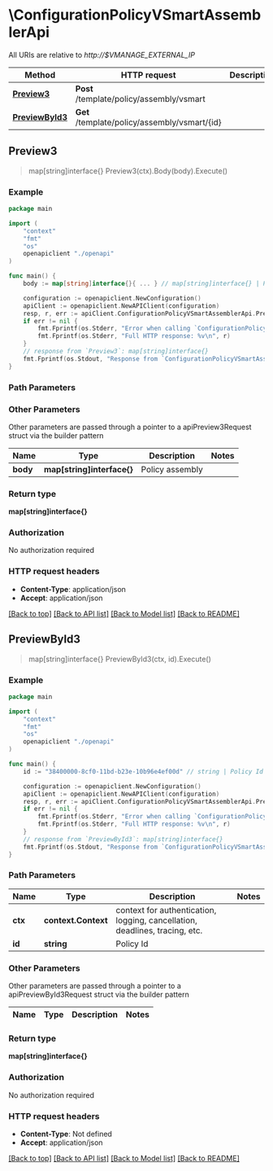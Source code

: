 # \ConfigurationPolicyVSmartAssemblerApi

All URIs are relative to *http://$VMANAGE_EXTERNAL_IP*

Method | HTTP request | Description
------------- | ------------- | -------------
[**Preview3**](ConfigurationPolicyVSmartAssemblerApi.md#Preview3) | **Post** /template/policy/assembly/vsmart | 
[**PreviewById3**](ConfigurationPolicyVSmartAssemblerApi.md#PreviewById3) | **Get** /template/policy/assembly/vsmart/{id} | 



## Preview3

> map[string]interface{} Preview3(ctx).Body(body).Execute()





### Example

```go
package main

import (
    "context"
    "fmt"
    "os"
    openapiclient "./openapi"
)

func main() {
    body := map[string]interface{}{ ... } // map[string]interface{} | Policy assembly (optional)

    configuration := openapiclient.NewConfiguration()
    apiClient := openapiclient.NewAPIClient(configuration)
    resp, r, err := apiClient.ConfigurationPolicyVSmartAssemblerApi.Preview3(context.Background()).Body(body).Execute()
    if err != nil {
        fmt.Fprintf(os.Stderr, "Error when calling `ConfigurationPolicyVSmartAssemblerApi.Preview3``: %v\n", err)
        fmt.Fprintf(os.Stderr, "Full HTTP response: %v\n", r)
    }
    // response from `Preview3`: map[string]interface{}
    fmt.Fprintf(os.Stdout, "Response from `ConfigurationPolicyVSmartAssemblerApi.Preview3`: %v\n", resp)
}
```

### Path Parameters



### Other Parameters

Other parameters are passed through a pointer to a apiPreview3Request struct via the builder pattern


Name | Type | Description  | Notes
------------- | ------------- | ------------- | -------------
 **body** | **map[string]interface{}** | Policy assembly | 

### Return type

**map[string]interface{}**

### Authorization

No authorization required

### HTTP request headers

- **Content-Type**: application/json
- **Accept**: application/json

[[Back to top]](#) [[Back to API list]](../README.md#documentation-for-api-endpoints)
[[Back to Model list]](../README.md#documentation-for-models)
[[Back to README]](../README.md)


## PreviewById3

> map[string]interface{} PreviewById3(ctx, id).Execute()





### Example

```go
package main

import (
    "context"
    "fmt"
    "os"
    openapiclient "./openapi"
)

func main() {
    id := "38400000-8cf0-11bd-b23e-10b96e4ef00d" // string | Policy Id

    configuration := openapiclient.NewConfiguration()
    apiClient := openapiclient.NewAPIClient(configuration)
    resp, r, err := apiClient.ConfigurationPolicyVSmartAssemblerApi.PreviewById3(context.Background(), id).Execute()
    if err != nil {
        fmt.Fprintf(os.Stderr, "Error when calling `ConfigurationPolicyVSmartAssemblerApi.PreviewById3``: %v\n", err)
        fmt.Fprintf(os.Stderr, "Full HTTP response: %v\n", r)
    }
    // response from `PreviewById3`: map[string]interface{}
    fmt.Fprintf(os.Stdout, "Response from `ConfigurationPolicyVSmartAssemblerApi.PreviewById3`: %v\n", resp)
}
```

### Path Parameters


Name | Type | Description  | Notes
------------- | ------------- | ------------- | -------------
**ctx** | **context.Context** | context for authentication, logging, cancellation, deadlines, tracing, etc.
**id** | **string** | Policy Id | 

### Other Parameters

Other parameters are passed through a pointer to a apiPreviewById3Request struct via the builder pattern


Name | Type | Description  | Notes
------------- | ------------- | ------------- | -------------


### Return type

**map[string]interface{}**

### Authorization

No authorization required

### HTTP request headers

- **Content-Type**: Not defined
- **Accept**: application/json

[[Back to top]](#) [[Back to API list]](../README.md#documentation-for-api-endpoints)
[[Back to Model list]](../README.md#documentation-for-models)
[[Back to README]](../README.md)

